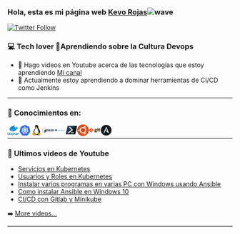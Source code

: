 ### Hola, esta es mi página web [Kevo Rojas](https://kevorojas.com/)![wave](https://github.githubassets.com/images/icons/emoji/unicode/1f44b.png)

[![Twitter Follow](https://img.shields.io/twitter/follow/KevoRojas95?color=1DA1F2&label=KevoRojas95&logo=twitter&style=for-the-badge)](https://twitter.com/KevoRojas95)

### 💻 Tech lover 🌱Aprendiendo sobre la Cultura Devops

- 🔭 Hago videos en Youtube acerca de las tecnologías que estoy aprendiendo  [Mi canal](https://www.youtube.com/channel/UCh90SEOKMI2Q2ThXjvFrJag)
- 🌱 Actualmente estoy aprendiendo a dominar herramientas de CI/CD como Jenkins


---

### 🚀 Conocimientos en:

<img align="left" alt="HTML5" width="26px" src="https://raw.githubusercontent.com/github/explore/80688e429a7d4ef2fca1e82350fe8e3517d3494d/topics/docker/docker.png" />

<img align="left" alt="CSS3" width="26px" src="https://raw.githubusercontent.com/github/explore/80688e429a7d4ef2fca1e82350fe8e3517d3494d/topics/kubernetes/kubernetes.png" />

<img align="left" alt="Sass" width="26px" src="https://raw.githubusercontent.com/github/explore/80688e429a7d4ef2fca1e82350fe8e3517d3494d/topics/linux/linux.png" />

<img align="left" alt="JavaScript" width="26px" src="https://raw.githubusercontent.com/github/explore/80688e429a7d4ef2fca1e82350fe8e3517d3494d/topics/bash/bash.png" />

<img align="left" alt="Vue" width="26px" src="https://raw.githubusercontent.com/github/explore/80688e429a7d4ef2fca1e82350fe8e3517d3494d/topics/windows/windows.png" />

<img align="left" alt="JavaScript" width="26px" src="https://raw.githubusercontent.com/github/explore/80688e429a7d4ef2fca1e82350fe8e3517d3494d/topics/powershell/powershell.png" />

<img align="left" alt="React" width="26px" src="https://raw.githubusercontent.com/github/explore/80688e429a7d4ef2fca1e82350fe8e3517d3494d/topics/ubuntu/ubuntu.png" />

<img align="left" alt="Angular" width="26px" src="https://raw.githubusercontent.com/github/explore/80688e429a7d4ef2fca1e82350fe8e3517d3494d/topics/git/git.png" />

<img align="left" alt="Php" width="26px" src="https://raw.githubusercontent.com/github/explore/80688e429a7d4ef2fca1e82350fe8e3517d3494d/topics/ansible/ansible.png" />


<br/>

---

### 🎥 Ultimos videos de Youtube

<!-- YT:START -->
- [Servicios en Kubernetes](https://www.youtube.com/watch?v=poUAt4_u5AE)
- [Usuarios y Roles en Kubernetes](https://www.youtube.com/watch?v=68WE6-IoMPw)
- [Instalar varios programas en varias PC con Windows usando Ansible](https://www.youtube.com/watch?v=eQObVrEy13c)
- [Como instalar Ansible en Windows 10](https://www.youtube.com/watch?v=7zc_lHFtttc)
- [CI/CD con Gitlab y Minikube](https://www.youtube.com/watch?v=UjF_9gIjyKE)
<!-- YT:END -->

➡️ [More videos...][yt]

---

[website]: https://kevorojas.com/
[yt]: https://www.youtube.com/channel/UCh90SEOKMI2Q2ThXjvFrJag

